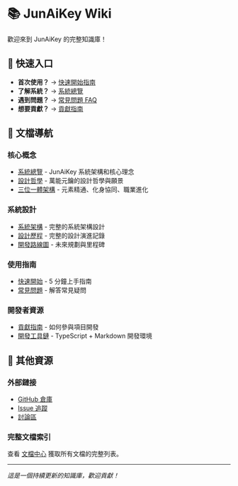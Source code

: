 # 📚 JunAiKey Wiki

歡迎來到 JunAiKey 的完整知識庫！

## 🚀 快速入口

- **首次使用？** → [快速開始指南](./Quick-Start.md)
- **了解系統？** → [系統總覽](./System-Overview.md)
- **遇到問題？** → [常見問題 FAQ](./FAQ.md)
- **想要貢獻？** → [貢獻指南](./Contributing.md)

## 📖 文檔導航

### 核心概念
- [系統總覽](./System-Overview.md) - JunAiKey 系統架構和核心理念
- [設計哲學](./Design-Philosophy.md) - 萬能元鑰的設計哲學與願景
- [三位一體架構](./Trinity-Architecture.md) - 元素精通、化身協同、職業進化

### 系統設計
- [系統架構](./System-Architecture.md) - 完整的系統架構設計
- [設計歷程](./Design-History-Overview.md) - 完整的設計演進記錄
- [開發路線圖](./Roadmap.md) - 未來規劃與里程碑

### 使用指南
- [快速開始](./Quick-Start.md) - 5 分鐘上手指南
- [常見問題](./FAQ.md) - 解答常見疑問

### 開發者資源
- [貢獻指南](./Contributing.md) - 如何參與項目開發
- [開發工具鏈](../readme.md) - TypeScript + Markdown 開發環境

## 🔗 其他資源

### 外部鏈接
- [GitHub 倉庫](https://github.com/DingJun1028/junaikey)
- [Issue 追蹤](https://github.com/DingJun1028/junaikey/issues)
- [討論區](https://github.com/DingJun1028/junaikey/discussions)

### 完整文檔索引
查看 [文檔中心](../INDEX.md) 獲取所有文檔的完整列表。

---

*這是一個持續更新的知識庫，歡迎貢獻！*

